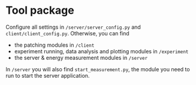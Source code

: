 # Tool package
Configure all settings in `/server/server_config.py` and `client/client_config.py`. Otherwise, you can find
- the patching modules in `/client`
- experiment running, data analysis and plotting modules in `/experiment`
- the server & energy measurement modules in `/server`

In `/server` you will also find `start_measurement.py`, the module you need to run to start the server application.
